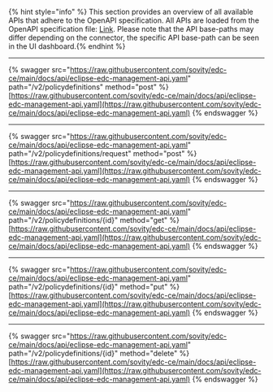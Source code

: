 {% hint style="info" %} This section provides an overview of all available APIs that adhere to the OpenAPI specification. All APIs are loaded from the OpenAPI specification file: <a href="https://raw.githubusercontent.com/sovity/edc-ce/main/docs/api/eclipse-edc-management-api.yaml">Link</a>. Please note that the API base-paths may differ depending on the connector, the specific API base-path can be seen in the UI dashboard.{% endhint %}

---------------------------------------

{% swagger src="https://raw.githubusercontent.com/sovity/edc-ce/main/docs/api/eclipse-edc-management-api.yaml" path="/v2/policydefinitions" method="post" %}
[https://raw.githubusercontent.com/sovity/edc-ce/main/docs/api/eclipse-edc-management-api.yaml](https://raw.githubusercontent.com/sovity/edc-ce/main/docs/api/eclipse-edc-management-api.yaml)
{% endswagger %}

---------------------------------------

{% swagger src="https://raw.githubusercontent.com/sovity/edc-ce/main/docs/api/eclipse-edc-management-api.yaml" path="/v2/policydefinitions/request" method="post" %}
[https://raw.githubusercontent.com/sovity/edc-ce/main/docs/api/eclipse-edc-management-api.yaml](https://raw.githubusercontent.com/sovity/edc-ce/main/docs/api/eclipse-edc-management-api.yaml)
{% endswagger %}

---------------------------------------

{% swagger src="https://raw.githubusercontent.com/sovity/edc-ce/main/docs/api/eclipse-edc-management-api.yaml" path="/v2/policydefinitions/{id}" method="get" %}
[https://raw.githubusercontent.com/sovity/edc-ce/main/docs/api/eclipse-edc-management-api.yaml](https://raw.githubusercontent.com/sovity/edc-ce/main/docs/api/eclipse-edc-management-api.yaml)
{% endswagger %}

---------------------------------------

{% swagger src="https://raw.githubusercontent.com/sovity/edc-ce/main/docs/api/eclipse-edc-management-api.yaml" path="/v2/policydefinitions/{id}" method="put" %}
[https://raw.githubusercontent.com/sovity/edc-ce/main/docs/api/eclipse-edc-management-api.yaml](https://raw.githubusercontent.com/sovity/edc-ce/main/docs/api/eclipse-edc-management-api.yaml)
{% endswagger %}

---------------------------------------

{% swagger src="https://raw.githubusercontent.com/sovity/edc-ce/main/docs/api/eclipse-edc-management-api.yaml" path="/v2/policydefinitions/{id}" method="delete" %}
[https://raw.githubusercontent.com/sovity/edc-ce/main/docs/api/eclipse-edc-management-api.yaml](https://raw.githubusercontent.com/sovity/edc-ce/main/docs/api/eclipse-edc-management-api.yaml)
{% endswagger %}

